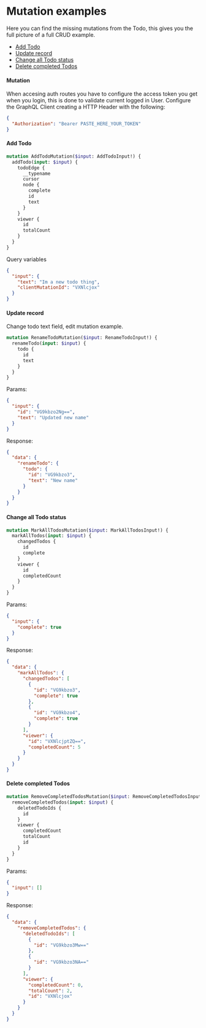 # Mutation examples

Here you can find the missing mutations from the Todo, this gives you the full
picture of a full CRUD example.

* [Add Todo](#add-todo)
* [Update record](#update-record)
* [Change all Todo status](#change-all-todo-status)
* [Delete completed Todos](#delete-completed-todos)

#### Mutation

When accesing auth routes you have to configure the access token you get when you
login, this is done to validate current logged in User. Configure the GraphQL Client creating a HTTP Header with the following:

```json
{
  "Authorization": "Bearer PASTE_HERE_YOUR_TOKEN"
}
```

#### Add Todo

```graphql
mutation AddTodoMutation($input: AddTodoInput!) {
  addTodo(input: $input) {
    todoEdge {
      __typename
      cursor
      node {
        complete
        id
        text
      }
    }
    viewer {
      id
      totalCount
    }
  }
}
```

Query variables

```json
{
  "input": {
    "text": "Im a new todo thing",
    "clientMutationId": "VXNlcjox"
  }
}
```

#### Update record

Change todo text field, edit mutation example.

```graphql
mutation RenameTodoMutation($input: RenameTodoInput!) {
  renameTodo(input: $input) {
    todo {
      id
      text
    }
  }
}
```

Params:

```json
{
  "input": {
    "id": "VG9kbzo2Ng==",
    "text": "Updated new name"
  }
}
```

Response:

```json
{
  "data": {
    "renameTodo": {
      "todo": {
        "id": "VG9kbzo3",
        "text": "New name"
      }
    }
  }
}
```

#### Change all Todo status

```graphql
mutation MarkAllTodosMutation($input: MarkAllTodosInput!) {
  markAllTodos(input: $input) {
    changedTodos {
      id
      complete
    }
    viewer {
      id
      completedCount
    }
  }
}
```

Params:

```json
{
  "input": {
    "complete": true
  }
}
```

Response:

```json
{
  "data": {
    "markAllTodos": {
      "changedTodos": [
        {
          "id": "VG9kbzo3",
          "complete": true
        },
        {
          "id": "VG9kbzo4",
          "complete": true
        }
      ],
      "viewer": {
        "id": "VXNlcjptZQ==",
        "completedCount": 5
      }
    }
  }
}
```

#### Delete completed Todos

```graphql
mutation RemoveCompletedTodosMutation($input: RemoveCompletedTodosInput!) {
  removeCompletedTodos(input: $input) {
    deletedTodoIds {
      id
    }
    viewer {
      completedCount
      totalCount
      id
    }
  }
}
```

Params:

```json
{
  "input": []
}
```

Response:

```json
{
  "data": {
    "removeCompletedTodos": {
      "deletedTodoIds": [
        {
          "id": "VG9kbzo3Mw=="
        },
        {
          "id": "VG9kbzo3NA=="
        }
      ],
      "viewer": {
        "completedCount": 0,
        "totalCount": 2,
        "id": "VXNlcjox"
      }
    }
  }
}
```
